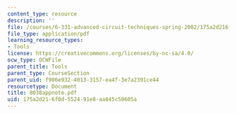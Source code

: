 ```yaml
---
content_type: resource
description: ''
file: /courses/6-331-advanced-circuit-techniques-spring-2002/175a2d216f0d552491e8aa845c50605a_8038appnote.pdf
file_type: application/pdf
learning_resource_types:
- Tools
license: https://creativecommons.org/licenses/by-nc-sa/4.0/
ocw_type: OCWFile
parent_title: Tools
parent_type: CourseSection
parent_uid: f906e932-4013-3157-ea4f-3e7a2391ce44
resourcetype: Document
title: 8038appnote.pdf
uid: 175a2d21-6f0d-5524-91e8-aa845c50605a
---
```

